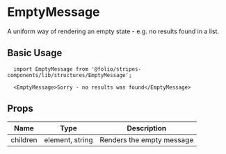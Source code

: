# EmptyMessage
A uniform way of rendering an empty state - e.g. no results found in a list.

## Basic Usage
```
  import EmptyMessage from '@folio/stripes-components/lib/structures/EmptyMessage';

  <EmptyMessage>Sorry - no results was found</EmptyMessage>
```

## Props
Name | Type | Description
-- | -- | --
children | element, string | Renders the empty message
